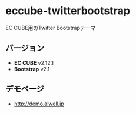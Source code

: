 eccube-twitterbootstrap
=======================

EC CUBE用のTwitter Bootstrapテーマ

バージョン
-----------
+ **EC CUBE**
v2.12.1
+ **Bootstrap**
v2.1

デモページ
-----------
+ http://demo.aiwell.jp
